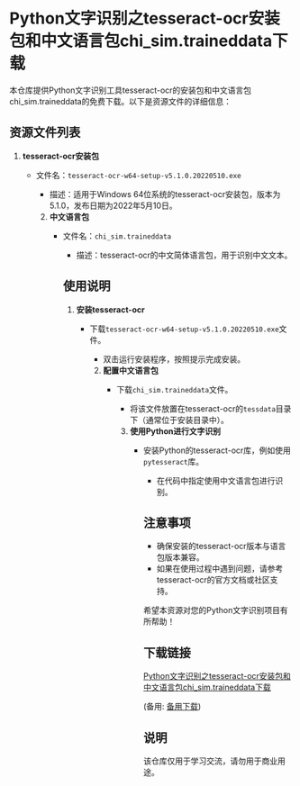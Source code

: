 # Python文字识别之tesseract-ocr安装包和中文语言包chi_sim.traineddata下载

本仓库提供Python文字识别工具tesseract-ocr的安装包和中文语言包chi_sim.traineddata的免费下载。以下是资源文件的详细信息：

## 资源文件列表

1. **tesseract-ocr安装包**
   - 文件名：`tesseract-ocr-w64-setup-v5.1.0.20220510.exe`
      - 描述：适用于Windows 64位系统的tesseract-ocr安装包，版本为5.1.0，发布日期为2022年5月10日。

      2. **中文语言包**
         - 文件名：`chi_sim.traineddata`
            - 描述：tesseract-ocr的中文简体语言包，用于识别中文文本。

            ## 使用说明

            1. **安装tesseract-ocr**
               - 下载`tesseract-ocr-w64-setup-v5.1.0.20220510.exe`文件。
                  - 双击运行安装程序，按照提示完成安装。

                  2. **配置中文语言包**
                     - 下载`chi_sim.traineddata`文件。
                        - 将该文件放置在tesseract-ocr的`tessdata`目录下（通常位于安装目录中）。

                        3. **使用Python进行文字识别**
                           - 安装Python的tesseract-ocr库，例如使用`pytesseract`库。
                              - 在代码中指定使用中文语言包进行识别。

                              ## 注意事项

                              - 确保安装的tesseract-ocr版本与语言包版本兼容。
                              - 如果在使用过程中遇到问题，请参考tesseract-ocr的官方文档或社区支持。

                              希望本资源对您的Python文字识别项目有所帮助！

                              ## 下载链接
                              [Python文字识别之tesseract-ocr安装包和中文语言包chi_sim.traineddata下载](https://pan.quark.cn/s/f0aa4bda21c6) 

                              (备用: [备用下载](https://pan.baidu.com/s/1tD0NWBWanhHTehdjR5ChQw?pwd=1234))

                              ## 说明

                              该仓库仅用于学习交流，请勿用于商业用途。
